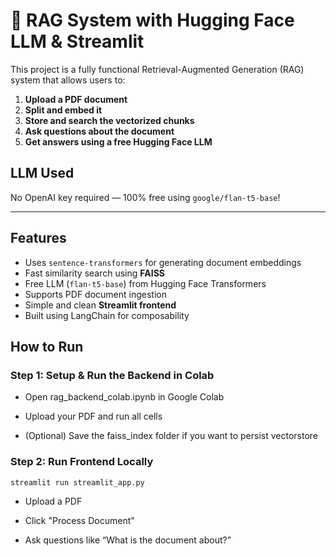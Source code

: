 # 📄 RAG System with Hugging Face LLM & Streamlit

This project is a fully functional Retrieval-Augmented Generation (RAG) system that allows users to:

1. **Upload a PDF document**
2. **Split and embed it**
3. **Store and search the vectorized chunks**
4. **Ask questions about the document**
5. **Get answers using a free Hugging Face LLM**

## LLM Used
No OpenAI key required — 100% free using `google/flan-t5-base`!

---

##  Features

-  Uses `sentence-transformers` for generating document embeddings
-  Fast similarity search using **FAISS**
-  Free LLM (`flan-t5-base`) from Hugging Face Transformers
-  Supports PDF document ingestion
-  Simple and clean **Streamlit frontend**
-  Built using LangChain for composability


##  How to Run

### Step 1: Setup & Run the Backend in Colab
- Open rag_backend_colab.ipynb in Google Colab

- Upload your PDF and run all cells

- (Optional) Save the faiss_index folder if you want to persist vectorstore

### Step 2: Run Frontend Locally
```
streamlit run streamlit_app.py
```

- Upload a PDF

- Click "Process Document"

- Ask questions like “What is the document about?”